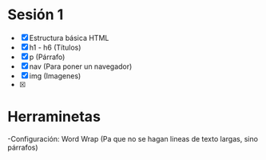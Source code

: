 # Sesión 1

- [x] Estructura básica HTML
- [x] h1 - h6 (Títulos)
- [x] p (Párrafo)
- [x] nav (Para poner un navegador)
- [x] img (Imagenes)
- [x] 



# Herraminetas

-Configuración: Word Wrap (Pa que no se hagan lineas de texto largas, sino párrafos)